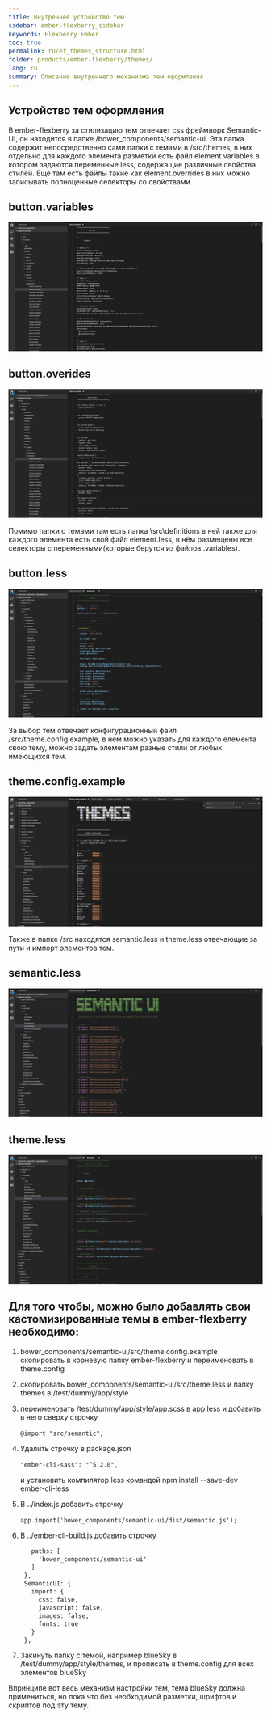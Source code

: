 ```yaml
---
title: Внутреннее устройство тем
sidebar: ember-flexberry_sidebar
keywords: Flexberry Ember
toc: true
permalink: ru/ef_themes_structure.html
folder: products/ember-flexberry/themes/
lang: ru
summary: Описание внутреннего механизма тем оформления
---
```


## Устройство тем оформления

В ember-flexberry за стилизацию тем отвечает css фреймворк Semantic-UI, он находится в папке /bower_components/semantic-ui.
Эта папка содержит непосредственно сами папки с темами в /src/themes, в них отдельно для каждого элемента разметки есть файл
element.variables в котором задаются переменные less, содержащие различные свойства стилей. Ещё там есть файлы такие как
element.overrides в них можно записывать полноценные селекторы со свойствами.

## button.variables
![screenshoot](/images/pages/img_themes/screenshots/variables.jpg)

## button.overides
![screenshoot](/images/pages/img_themes/screenshots/overrides.jpg)

Помимо папки с темами там есть папка \src\definitions в ней также для каждого элемента есть свой файл element.less, в нём 
размещены все селекторы с переменными(которые берутся из файлов .variables).

## button.less
![screenshoot](/images/pages/img_themes/screenshots/less.jpg)

За выбор тем отвечает конфигурационный файл /src/theme.config.example, в нем можно указать для каждого елемента свою тему,
можно задать элементам разные стили от любых имеющихся тем.

## theme.config.example
![screenshoot](/images/pages/img_themes/screenshots/config_theme.jpg)

Также в папке /src находятся semantic.less и theme.less отвечающие за пути и импорт элементов тем.

## semantic.less
![screenshoot](/images/pages/img_themes/screenshots/semantic_less.jpg)

## theme.less
![screenshoot](/images/pages/img_themes/screenshots/theme_less.jpg)

## Для того чтобы, можно было добавлять свои кастомизированные темы в ember-flexberry необходимо:

1. bower_components/semantic-ui/src/theme.config.example скопировать в корневую папку ember-flexberry и переименовать в theme.config 
2. скопировать bower_components/semantic-ui/src/theme.less и папку themes в /test/dummy/app/style
3. переименовать /test/dummy/app/style/app.scss в app.less и добавить в него сверху строчку

   ```@import "src/semantic";```
   
4. Удалить строчку в package.json

   ```"ember-cli-sass": "^5.2.0",```
   
   и установить компилятор less командой npm install --save-dev ember-cli-less
   
5. В ../index.js добавить строчку

   ```app.import('bower_components/semantic-ui/dist/semantic.js');``` 
   
5. В ../ember-cli-build.js добавить строчку

   ```lessOptions: {
      paths: [
        'bower_components/semantic-ui'
      ]
    },
    SemanticUI: {
      import: {
        css: false,
        javascript: false,
        images: false,
        fonts: true
      }
    },
    ``` 
6. Закинуть папку с темой, например blueSky в /test/dummy/app/style/themes, и прописать в theme.config для всех элементов blueSky
  
Впринципе вот весь механизм настройки тем, тема blueSky должна примениться, но пока что без необходимой разметки, шрифтов и скриптов под эту тему.
